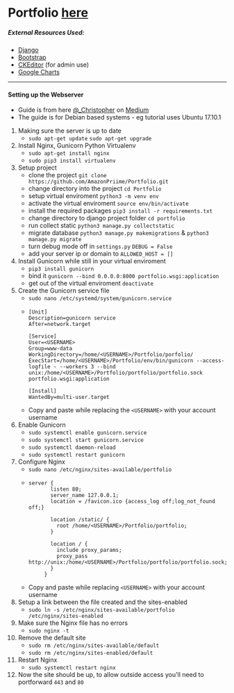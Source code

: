 # Portfolio [here](https://lukeh.io/)

##### External Resources Used:
* [Django](https://www.djangoproject.com/)
* [Bootstrap](https://getbootstrap.com/)
* [CKEditor](https://github.com/django-ckeditor/django-ckeditor) (for admin use)
* [Google Charts](https://developers.google.com/chart)

---

#### Setting up the Webserver
* Guide is from here [@_Christopher](https://medium.com/@_christopher/deploying-my-django-app-to-a-real-server-part-i-de78962e95ac) on [Medium](https://medium.com/)
* The guide is for Debian based systems - eg tutorial uses Ubuntu 17.10.1

1. Making sure the server is up to date
	* ```sudo apt-get update``` ```sudo apt-get upgrade```
2. Install Nginx, Gunicorn Python Virtualenv
	* ```sudo apt-get install nginx```
	* ```sudo pip3 install virtualenv```
3. Setup project
	* clone the project ```git clone https://github.com/AmazonPriime/Portfolio.git```
	* change directory into the project ```cd Portfolio```
	* setup virtual enviroment ```python3 -m venv env```
	* activate the virtual enviroment ```source env/bin/activate```
	* install the required packages ```pip3 install -r requirements.txt```
	* change directory to django project folder ```cd portfolio```
	* run collect static ```python3 manage.py collectstatic```
	* migrate database ```python3 manage.py makemigrations``` & ```python3 manage.py migrate```
	* turn debug mode off in ```settings.py``` ```DEBUG = False```
	* add your server ip or domain to ```ALLOWED_HOST = []```
4. Install Gunicorn while still in your virtual enviroment
	* ```pip3 install gunicorn```
	* bind it ```gunicorn --bind 0.0.0.0:8000 portfolio.wsgi:application```
	* get out of the virtual enviroment ```deactivate```
5. Create the Gunicorn service file
	* ```sudo nano /etc/systemd/system/gunicorn.service```
	* ```
      [Unit]
      Description=gunicorn service
      After=network.target

      [Service]
      User=<USERNAME>
      Group=www-data
      WorkingDirectory=/home/<USERNAME>/Portfolio/porfolio/
      ExecStart=/home/<USERNAME>/Portfolio/env/bin/gunicorn --access-logfile - --workers 3 --bind unix:/home/<USERNAME>/Portfolio/portfolio/portfolio.sock portfolio.wsgi:application

      [Install]
      WantedBy=multi-user.target
      ```
	* Copy and paste while replacing the `<USERNAME>` with your account username
6. Enable Gunicorn
	* ```sudo systemctl enable gunicorn.service```
	* ```sudo systemctl start gunicorn.service```
	* ```sudo systemctl daemon-reload```
	* ```sudo systemctl restart gunicorn```
7. Configure Nginx
	* ```sudo nano /etc/nginx/sites-available/portfolio```
	* ```
      server {
             listen 80;    
             server_name 127.0.0.1;
             location = /favicon.ico {access_log off;log_not_found off;}

             location /static/ {
               root /home/<USERNAME>/Portfolio/portfolio;    
             }

             location / {
               include proxy_params;
               proxy_pass http://unix:/home/<USERNAME>/Portfolio/portfolio/portfolio.sock;
             }
           }
   		```
	* Copy and paste while replacing `<USERNAME>` with your account username
8. Setup a link between the file created and the sites-enabled
	* ```sudo ln -s /etc/nginx/sites-available/portfolio /etc/nginx/sites-enabled```
9. Make sure the Nginx file has no errors
	* ```sudo nginx -t```
9. Remove the default site
	* ```sudo rm /etc/nginx/sites-available/default```
	* ```sudo rm /etc/nginx/sites-enabled/default```
10. Restart Nginx
	* ```sudo systemctl restart nginx```
11. Now the site should be up, to allow outside access you'll need to portforward ```443``` and ```80```
